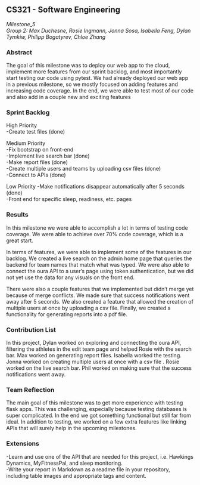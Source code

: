 ## CS321 - Software Engineering
*Milestone_5*<br>
*Group 2: Max Duchesne, Rosie Ingmann, Jonna Sosa, Isabella Feng, Dylan Tymkiw, Philipp Bogatyrev, Chloe Zhang*

### Abstract
The goal of this milestone was to deploy our web app to the cloud, implement more features from our sprint backlog, and most importantly start testing our code using pytest. We had already deployed our web app in a previous milestone, so we mostly focused on adding features and increasing code coverage. In the end, we were able to test most of our code and also add in a couple new and exciting features

### Sprint Backlog
High Priority  
-Create test files (done)  

Medium Priority   
-Fix bootstrap on front-end  
-Implement live search bar (done)  
-Make report files (done)  
-Create multiple users and teams by uploading csv files (done)  
-Connect to APIs (done)  


Low Priority
-Make notifications disappear automatically after 5 seconds (done)  
-Front end for specific sleep, readiness, etc. pages  



### Results
In this milestone we were able to accomplish a lot in terms of testing code coverage. We were able to achieve over 70% code coverage, which is a great start. 

In terms of features, we were able to implement some of the features in our backlog. We created a live search on the admin home page that queries the backend for team names that match what was typed. We were also able to connect the oura API to a user’s page using token authentication, but we did not yet use the data for any visuals on the front end. 

There were also a couple features that we implemented but didn’t merge yet because of merge conflicts. We made sure that success notifications went away after 5 seconds. We also created a feature that allowed the creation of multiple users at once by uploading a csv file. Finally, we created a functionality for generating reports into a pdf file. 



### Contribution List
In this project, Dylan worked on exploring and connecting the oura API, filtering the athletes in the edit team page and helped Rosie with the search bar. Max worked on generating report files. Isabella worked the testing. Jonna worked on creating multiple users at once with a csv file . Rosie worked on the live search bar. Phil worked on making sure that the success notifications went away.

### Team Reflection
The main goal of this milestone was to get more experience with testing flask apps. This was challenging, especially because testing databases is super complicated. In the end we got something functional but still far from ideal. In addition to testing, we worked on a few extra features like linking APIs that will surely help in the upcoming milestones.

### Extensions
-Learn and use one of the API that are needed for this project, i.e. Hawkings Dynamics, MyFitnessPal, and sleep monitoring.   
-Write your report in Markdown as a readme file in your repository, including table images and appropriate tags and content.




